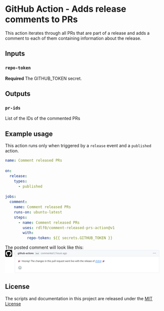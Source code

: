 # GitHub Action - Adds release comments to PRs

This action iterates through all PRs that are part of a release and adds a comment to each of them containing information about the release.

## Inputs

### `repo-token`

**Required** The GITHUB_TOKEN secret.

## Outputs

### `pr-ids`

List of the IDs of the commented PRs

## Example usage
This action runs only when triggered by a `release` event and a `published` action.

```yml
name: Comment released PRs

on:
  release:
    types:
      - published

jobs:
  comment:
    name: Comment released PRs
    runs-on: ubuntu-latest
    steps:
      - name: Comment released PRs
        uses: rdlf0/comment-released-prs-action@v1
        with:
          repo-token: ${{ secrets.GITHUB_TOKEN }}
```
The posted comment will look like this:  
![comment-preview](https://github.com/rdlf0/comment-released-prs-action/blob/master/assets/comment-preview.png)


## License
The scripts and documentation in this project are released under the [MIT License](https://github.com/rdlf0/comment-released-prs-action/blob/master/LICENSE)
